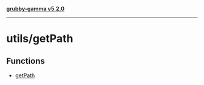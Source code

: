 [**grubby-gamma v5.2.0**](../../README.md)

***

# utils/getPath

## Functions

- [getPath](functions/getPath.md)

